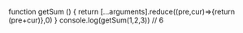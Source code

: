 function getSum () {
				return [...arguments].reduce((pre,cur)=>{return (pre+cur)},0)
      }
      console.log(getSum(1,2,3)) // 6
